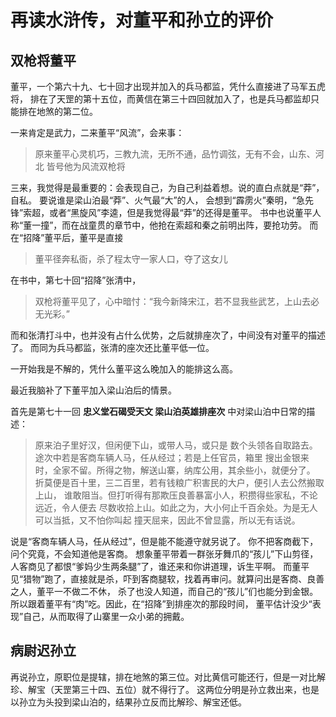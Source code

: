 # 再读水浒传，对董平和孙立的评价

## 双枪将董平

董平，一个第六十九、七十回才出现并加入的兵马都监，凭什么直接进了马军五虎将，
排在了天罡的第十五位，而黄信在第三十四回就加入了，也是兵马都监却只能排在地煞的第二位。

一来肯定是武力，二来董平“风流”，会来事：

> 原来董平心灵机巧，三教九流，无所不通，品竹调弦，无有不会，山东、河北
> 皆号他为风流双枪将

三来，我觉得是最重要的：会表现自己，为自己利益着想。说的直白点就是“莽”，自私。
要说谁是梁山泊最“莽”、火气最“大”的人，
会想到“霹雳火”秦明，“急先锋”索超，或者“黑旋风”李逵，但是我觉得最“莽”的还得是董平。
书中也说董平人称“董一撞”，而在战童贯的章节中，他抢在索超和秦之前明出阵，要抢功劳。
而在“招降”董平后，董平是直接

> 董平径奔私衙，杀了程太守一家人口，夺了这女儿

在书中，第七十回“招降”张清中，

> 双枪将董平见了，心中暗忖：“我今新降宋江，若不显我些武艺，上山去必无光彩。”

而和张清打斗中，也并没有占什么优势，之后就排座次了，中间没有对董平的描述了。
而同为兵马都监，张清的座次还比董平低一位。

一开始我是不解的，凭什么董平这么晚加入的能排这么高。

最近我脑补了下董平加入梁山泊后的情景。

首先是第七十一回 **忠义堂石碣受天文 梁山泊英雄排座次** 中对梁山泊中日常的描述：

> 原来泊子里好汉，但闲便下山，或带人马，或只是
> 数个头领各自取路去。途次中若是客商车辆人马，任从经过；若是上任官员，箱里
> 搜出金银来时，全家不留。所得之物，解送山寨，纳库公用，其余些小，就便分了。
> 折莫便是百十里，三二百里，若有钱粮广积害民的大户，便引人去公然搬取上山，
> 谁敢阻当。但打听得有那欺压良善暴富小人，积攒得些家私，不论远近，令人便去
> 尽数收拾上山。如此之为，大小何止千百余处。为是无人可以当抵，又不怕你叫起
> 撞天屈来，因此不曾显露，所以无有话说。

说是“客商车辆人马，任从经过”，但是能不能遵守就另说了。 你不把客商截下，问个究竟，不会知道他是客商。
想象董平带着一群张牙舞爪的“孩儿”下山剪径，人客商见了都恨“爹妈少生两条腿”了，谁还来和你讲道理，诉生平啊。
而董平见“猎物”跑了，直接就是杀，吓到客商腿软，找着再审问。就算问出是客商、良善之人，董平一不做二不休，
杀了也没人知道，而自己的“孩儿”们也能分到金银。所以跟着董平有“肉”吃。因此，在“招降”到排座次的那段时间，
董平估计没少“表现”自己，从而取得了山寨里一众小弟的拥戴。


## 病尉迟孙立

再说孙立，原职位是提辖，排在地煞的第三位。对比黄信可能还行，但是一对比解珍、解宝（天罡第三十四、五位）就不得行了。
这两位分明是孙立救出来，也是以孙立为头投到梁山泊的，结果孙立反而比解珍、解宝还低。



